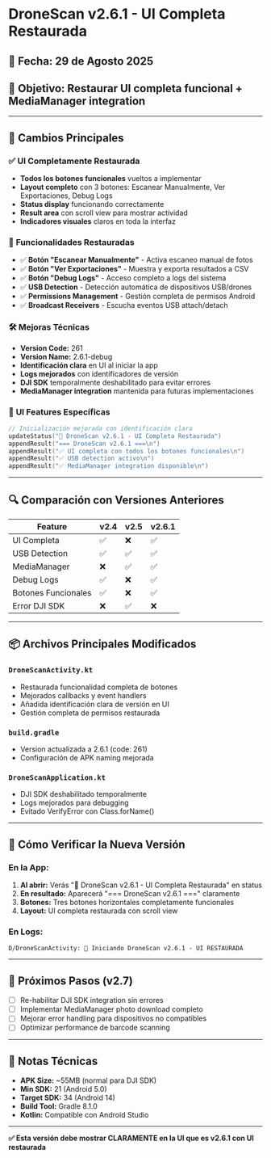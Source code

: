 # DroneScan v2.6.1 - UI Completa Restaurada

## 📅 **Fecha:** 29 de Agosto 2025
## 🎯 **Objetivo:** Restaurar UI completa funcional + MediaManager integration

---

## 🚀 **Cambios Principales**

### ✅ **UI Completamente Restaurada**
- **Todos los botones funcionales** vueltos a implementar
- **Layout completo** con 3 botones: Escanear Manualmente, Ver Exportaciones, Debug Logs
- **Status display** funcionando correctamente
- **Result area** con scroll view para mostrar actividad
- **Indicadores visuales** claros en toda la interfaz

### 🔧 **Funcionalidades Restauradas**
- ✅ **Botón "Escanear Manualmente"** - Activa escaneo manual de fotos
- ✅ **Botón "Ver Exportaciones"** - Muestra y exporta resultados a CSV
- ✅ **Botón "Debug Logs"** - Acceso completo a logs del sistema
- ✅ **USB Detection** - Detección automática de dispositivos USB/drones
- ✅ **Permissions Management** - Gestión completa de permisos Android
- ✅ **Broadcast Receivers** - Escucha eventos USB attach/detach

### 🛠 **Mejoras Técnicas**
- **Version Code:** 261
- **Version Name:** 2.6.1-debug
- **Identificación clara** en UI al iniciar la app
- **Logs mejorados** con identificadores de versión
- **DJI SDK** temporalmente deshabilitado para evitar errores
- **MediaManager integration** mantenida para futuras implementaciones

### 📱 **UI Features Específicas**
```kotlin
// Inicialización mejorada con identificación clara
updateStatus("🚀 DroneScan v2.6.1 - UI Completa Restaurada")
appendResult("=== DroneScan v2.6.1 ===\n")
appendResult("✅ UI completa con todos los botones funcionales\n")
appendResult("✅ USB detection activo\n")
appendResult("✅ MediaManager integration disponible\n")
```

---

## 🔍 **Comparación con Versiones Anteriores**

| Feature | v2.4 | v2.5 | v2.6.1 |
|---------|------|------|--------|
| UI Completa | ✅ | ❌ | ✅ |
| USB Detection | ✅ | ✅ | ✅ |
| MediaManager | ❌ | ✅ | ✅ |
| Debug Logs | ✅ | ❌ | ✅ |
| Botones Funcionales | ✅ | ❌ | ✅ |
| Error DJI SDK | ❌ | ✅ | ❌ |

---

## 📦 **Archivos Principales Modificados**

### `DroneScanActivity.kt`
- Restaurada funcionalidad completa de botones
- Mejorados callbacks y event handlers
- Añadida identificación clara de versión en UI
- Gestión completa de permisos restaurada

### `build.gradle`
- Version actualizada a 2.6.1 (code: 261)
- Configuración de APK naming mejorada

### `DroneScanApplication.kt`
- DJI SDK deshabilitado temporalmente
- Logs mejorados para debugging
- Evitado VerifyError con Class.forName()

---

## 🎯 **Cómo Verificar la Nueva Versión**

### En la App:
1. **Al abrir:** Verás "🚀 DroneScan v2.6.1 - UI Completa Restaurada" en status
2. **En resultado:** Aparecerá "=== DroneScan v2.6.1 ===" claramente
3. **Botones:** Tres botones horizontales completamente funcionales
4. **Layout:** UI completa restaurada con scroll view

### En Logs:
```
D/DroneScanActivity: 🚀 Iniciando DroneScan v2.6.1 - UI RESTAURADA
```

---

## 🔄 **Próximos Pasos (v2.7)**
- [ ] Re-habilitar DJI SDK integration sin errores
- [ ] Implementar MediaManager photo download completo
- [ ] Mejorar error handling para dispositivos no compatibles
- [ ] Optimizar performance de barcode scanning

---

## 📝 **Notas Técnicas**
- **APK Size:** ~55MB (normal para DJI SDK)
- **Min SDK:** 21 (Android 5.0)
- **Target SDK:** 34 (Android 14)
- **Build Tool:** Gradle 8.1.0
- **Kotlin:** Compatible con Android Studio

---

**✅ Esta versión debe mostrar CLARAMENTE en la UI que es v2.6.1 con UI restaurada**

